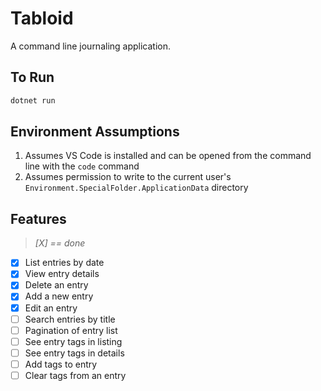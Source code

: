 # Tabloid

A command line journaling application.

## To Run

```sh
dotnet run
```

## Environment Assumptions

1. Assumes VS Code is installed and can be opened from the command line with the `code` command
1. Assumes permission to write to the current user's `Environment.SpecialFolder.ApplicationData` directory

## Features

> _[X] == done_

* [x] List entries by date
* [x] View entry details
* [x] Delete an entry
* [x] Add a new entry
* [x] Edit an entry
* [ ] Search entries by title
* [ ] Pagination of entry list
* [ ] See entry tags in listing
* [ ] See entry tags in details
* [ ] Add tags to entry
* [ ] Clear tags from an entry
